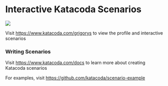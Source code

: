 # Interactive Katacoda Scenarios

[![](http://shields.katacoda.com/katacoda/grigorys/count.svg)](https://www.katacoda.com/grigorys "Get your profile on Katacoda.com")

Visit https://www.katacoda.com/grigorys to view the profile and interactive scenarios

### Writing Scenarios
Visit https://www.katacoda.com/docs to learn more about creating Katacoda scenarios

For examples, visit https://github.com/katacoda/scenario-example
